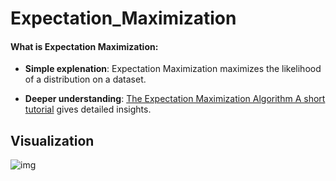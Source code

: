 # Expectation_Maximization

#### What is Expectation Maximization:
 - **Simple explenation**: Expectation Maximization maximizes the likelihood of a distribution on a dataset.

 - **Deeper understanding**: [The Expectation Maximization Algorithm A short tutorial](https://www.lri.fr/~sebag/COURS/EM_algorithm.pdf) gives detailed insights.
 
 ## Visualization
![img](https://user-images.githubusercontent.com/17069602/188399596-9c6c1250-439c-4d1a-8ebd-ed67d5a9ea3a.png)
